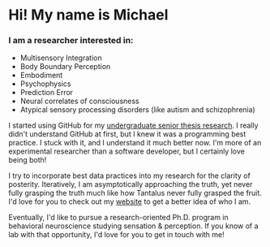 # Hi! My name is Michael

### I am a researcher interested in:

- Multisensory Integration
- Body Boundary Perception
- Embodiment
- Psychophysics
- Prediction Error
- Neural correlates of consciousness
- Atypical sensory processing disorders (like autism and schizophrenia)

I started using GitHub for my [undergraduate senior thesis research](https://github.com/mmccoy-01/RTI). I really didn't understand GitHub at first, but I knew it was a programming best practice. I stuck with it, and I understand it much better now. I'm more of an experimental researcher than a software developer, but I certainly love being both!

I try to incorporate best data practices into my research for the clarity of posterity. Iteratively, I am asymptotically approaching the truth, yet never fully grasping the truth much like how Tantalus never fully grasped the fruit. I'd love for you to check out my [website](https://katalepsara.com/) to get a better idea of who I am.

Eventually, I'd like to pursue a research-oriented Ph.D. program in behavioral neuroscience studying sensation & perception. If you know of a lab with that opportunity, I'd love for you to get in touch with me!
